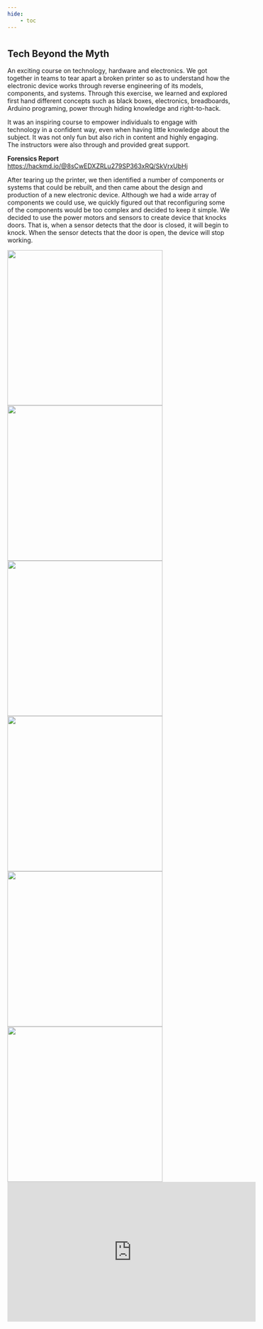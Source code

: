 ```yaml
---
hide:
    - toc
---
```

#
## Tech Beyond the Myth

An exciting course on technology, hardware and electronics. We got together in teams to tear apart a broken printer so as to understand how the electronic device works through reverse engineering of its models, components, and systems. Through this exercise, we learned and explored first hand different concepts such as black boxes, electronics, breadboards, Arduino programing, power through hiding knowledge and right-to-hack.

It was an inspiring course to empower individuals to engage with technology in a confident way, even when having little knowledge about the subject. It was not only fun but also rich in content and highly engaging. The instructors were also through and provided great support.

**Forensics Report**
https://hackmd.io/@8sCwEDXZRLu279SP363xRQ/SkVrxUbHj


After tearing up the printer, we then identified a number of components or systems that could be rebuilt, and then came about the design and production of a new electronic device. Although we had a wide array of components we could use, we quickly figured out that reconfiguring some of the components would be too complex and decided to keep it simple. We decided to use the power motors and sensors to create device that knocks doors. That is, when a sensor detects that the door is closed, it will begin to knock. When the sensor detects that the door is open, the device will stop working.

<img src="https://antonioheinemann.github.io/MDEF/images/MT01/aum.jpg" width="350" />


<img src="https://antonioheinemann.github.io/MDEF/images/MT01/aum1.jpg" width="350" />


<img src="https://antonioheinemann.github.io/MDEF/images/MT01/aum2.jpg" width="350" />


<img src="https://antonioheinemann.github.io/MDEF/images/MT01/aum3.jpg" width="350" />


<img src="https://antonioheinemann.github.io/MDEF/images/MT01/aum4.jpg" width="350" />


<img src="https://antonioheinemann.github.io/MDEF/images/MT01/aum5.jpg" width="350" />


<iframe width="560" height="315" src="https://drive.google.com/file/d/1-kvo8UTlOU3N84madfCYgSx7566Dzz9T/view?usp=sharing" title="Project Video" frameborder="0" allow="accelerometer; autoplay; clipboard-write; encrypted-media; gyroscope; picture-in-picture" allowfullscreen></iframe>

